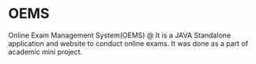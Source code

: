 # OEMS
Online Exam Management System(OEMS) @ It is a JAVA Standalone application and website to conduct online exams. It was done as a part of academic mini project.
